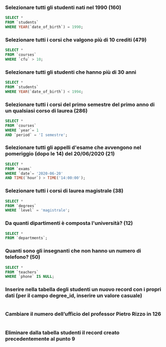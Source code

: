 ### Selezionare tutti gli studenti nati nel 1990 (160)

```SQL
SELECT *
FROM `students`
WHERE YEAR(`date_of_birth`) = 1990;
```

### Selezionare tutti i corsi che valgono più di 10 crediti (479)

```SQL
SELECT *
FROM `courses`
WHERE `cfu` > 10;
```

### Selezionare tutti gli studenti che hanno più di 30 anni

```SQL
SELECT *
FROM `students`
WHERE YEAR(`date_of_birth`) < 1994;
```

### Selezionare tutti i corsi del primo semestre del primo anno di un qualsiasi corso di laurea (286)

```SQL
SELECT *
FROM `courses`
WHERE `year`= 1 
AND `period` = 'I semestre';
```

### Selezionare tutti gli appelli d'esame che avvengono nel pomeriggio (dopo le 14) del 20/06/2020 (21)

```SQL
SELECT *
FROM `exams`
WHERE `date`= '2020-06-20' 
AND TIME(`hour`) > TIME('14:00:00');
```

### Selezionare tutti i corsi di laurea magistrale (38)

```SQL
SELECT *
FROM `degrees`
WHERE `level` = 'magistrale';
```

### Da quanti dipartimenti è composta l'università? (12)

```SQL
SELECT *
FROM `departments`;
```

### Quanti sono gli insegnanti che non hanno un numero di telefono? (50)

```SQL
SELECT *
FROM `teachers`
WHERE `phone` IS NULL;
```

### Inserire nella tabella degli studenti un nuovo record con i propri dati (per il campo degree_id, inserire un valore casuale)

```SQL

```

### Cambiare il numero dell’ufficio del professor Pietro Rizzo in 126

```SQL

```

### Eliminare dalla tabella studenti il record creato precedentemente al punto 9

```SQL

```

